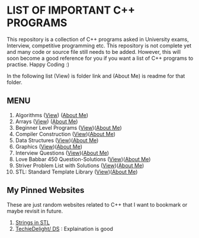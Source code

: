 # LIST OF IMPORTANT C++ PROGRAMS

This repository is a collection of C++ programs asked in University exams, Interview, competitive programming etc. This repository is not complete yet and many code or source file still needs to be added. However, this will soon become a good reference for you if you want a list of C++ programs to practise. Happy Coding :)

In the following list (View) is folder link and (About Me) is readme for that folder.

## MENU

1. Algorithms ([View](https://github.com/swati-gwc/Cpp-programs/tree/master/Algorithms)) ([About Me](Algorithms/))
2. Arrays ([View](https://github.com/swati-gwc/Cpp-programs/tree/master/Arrays)) ([About Me](https://github.com/swati-gwc/Cpp-programs/blob/master/Arrays/Arrays_ReadMe.md))
3. Beginner Level Programs ([View](https://github.com/swati-gwc/Cpp-programs/tree/master/Beginner%20practise%20programs%20in%20Cpp))([About Me](https://github.com/swati-gwc/Cpp-programs/blob/master/Beginner%20practise%20programs%20in%20Cpp/BeginnerPrograms_ReadMe.md))
4. Compiler Construction ([View](https://github.com/swati-gwc/Cpp-programs/tree/master/Compiler%20Construction))([About Me](https://github.com/swati-gwc/Cpp-programs/blob/master/Compiler%20Construction/CompilerConstruction_ReadMe.md))
5. Data Structures ([View](https://github.com/swati-gwc/Cpp-programs/tree/master/Data%20Structures))([About Me](https://github.com/swati-gwc/Cpp-programs/blob/master/Data%20Structures/DS_ReadMe.md))
6. Graphics ([View](https://github.com/swati-gwc/Cpp-programs/tree/master/Graphics%20in%20Cpp))([About Me](https://github.com/swati-gwc/Cpp-programs/blob/master/Graphics%20in%20Cpp/Graphics_ReadMe.md))
7. Interview Questions ([View](https://github.com/swati-gwc/Cpp-programs/tree/master/Interview%20Questions))([About Me](https://github.com/swati-gwc/Cpp-programs/blob/master/Interview%20Questions/InterviewQues_ReadMe.md))
8. Love Babbar 450 Question-Solutions ([View](https://github.com/swati-gwc/Cpp-programs/tree/master/Love%20Babbar%20450%20ques%20solutions))([About Me](https://github.com/swati-gwc/Cpp-programs/blob/master/Love%20Babbar%20450%20ques%20solutions/450Ques_ReadMe.md))
9. Striver Problem List with Solutions ([View](https://github.com/swati-gwc/Cpp-programs/tree/master/Striver%20List%20solutions))([About Me](Striver%20List%20solutions))
10. STL: Standard Template Library ([View](https://github.com/swati-gwc/Cpp-programs/tree/master/stl))([About Me](https://github.com/swati-gwc/Cpp-programs/blob/master/stl/STL_ReadMe.md))


## My Pinned Websites 

These are just random websites related to C++ that I want to bookmark or maybe revisit in future.
1. [Strings in STL](https://www.codesdope.com/cpp-stdstring/)
2. [TechieDelight/ DS](https://www.techiedelight.com/data-structures-and-algorithms-problems/) : Explaination is good

